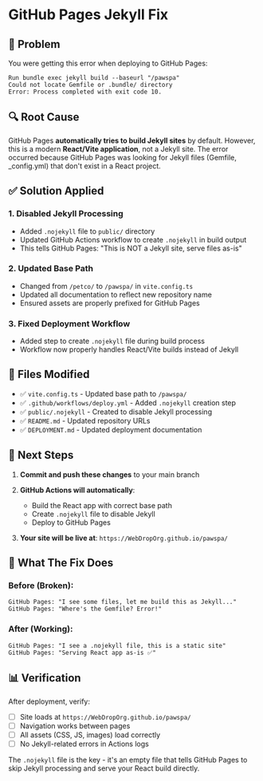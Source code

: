 # GitHub Pages Jekyll Fix

## 🐛 Problem

You were getting this error when deploying to GitHub Pages:

```
Run bundle exec jekyll build --baseurl "/pawspa"
Could not locate Gemfile or .bundle/ directory
Error: Process completed with exit code 10.
```

## 🔍 Root Cause

GitHub Pages **automatically tries to build Jekyll sites** by default. However, this is a modern **React/Vite application**, not a Jekyll site. The error occurred because GitHub Pages was looking for Jekyll files (Gemfile, \_config.yml) that don't exist in a React project.

## ✅ Solution Applied

### 1. **Disabled Jekyll Processing**

- Added `.nojekyll` file to `public/` directory
- Updated GitHub Actions workflow to create `.nojekyll` in build output
- This tells GitHub Pages: "This is NOT a Jekyll site, serve files as-is"

### 2. **Updated Base Path**

- Changed from `/petco/` to `/pawspa/` in `vite.config.ts`
- Updated all documentation to reflect new repository name
- Ensured assets are properly prefixed for GitHub Pages

### 3. **Fixed Deployment Workflow**

- Added step to create `.nojekyll` file during build process
- Workflow now properly handles React/Vite builds instead of Jekyll

## 📁 Files Modified

- ✅ `vite.config.ts` - Updated base path to `/pawspa/`
- ✅ `.github/workflows/deploy.yml` - Added `.nojekyll` creation step
- ✅ `public/.nojekyll` - Created to disable Jekyll processing
- ✅ `README.md` - Updated repository URLs
- ✅ `DEPLOYMENT.md` - Updated deployment documentation

## 🚀 Next Steps

1. **Commit and push these changes** to your main branch
2. **GitHub Actions will automatically**:

   - Build the React app with correct base path
   - Create `.nojekyll` file to disable Jekyll
   - Deploy to GitHub Pages

3. **Your site will be live at**: `https://WebDropOrg.github.io/pawspa/`

## 🔧 What The Fix Does

### Before (Broken):

```
GitHub Pages: "I see some files, let me build this as Jekyll..."
GitHub Pages: "Where's the Gemfile? Error!"
```

### After (Working):

```
GitHub Pages: "I see a .nojekyll file, this is a static site"
GitHub Pages: "Serving React app as-is ✅"
```

## 📊 Verification

After deployment, verify:

- [ ] Site loads at `https://WebDropOrg.github.io/pawspa/`
- [ ] Navigation works between pages
- [ ] All assets (CSS, JS, images) load correctly
- [ ] No Jekyll-related errors in Actions logs

The `.nojekyll` file is the key - it's an empty file that tells GitHub Pages to skip Jekyll processing and serve your React build directly.
